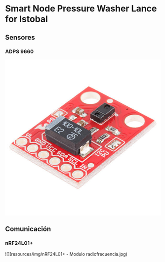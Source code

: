 # Smart Node Pressure Washer Lance for Istobal

## Sensores
### ADPS 9660

![](resources/img/adps9660.jpg)

## Comunicación
### nRF24L01+
![](resources/img/nRF24L01+ - Modulo radiofrecuencia.jpg)